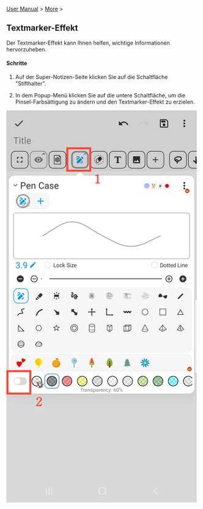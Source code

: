 [User Manual](/dragonnest/drawnote/manual/en) > [More](/dragonnest/drawnote/manual/en/more) >

Textmarker-Effekt
---
Der Textmarker-Effekt kann Ihnen helfen, wichtige Informationen hervorzuheben.

#### Schritte
1. Auf der Super-Notizen-Seite klicken Sie auf die Schaltfläche "Stifthalter".

2. In dem Popup-Menü klicken Sie auf die untere Schaltfläche, um die Pinsel-Farbsättigung zu ändern und den Textmarker-Effekt zu erzielen.

![Textmarker-Effekt](imgs/highlighter_effect1.png)